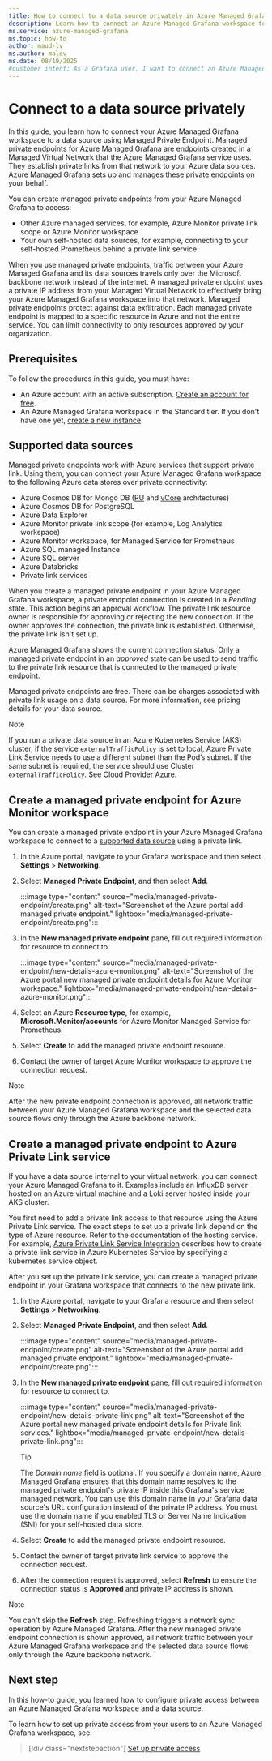 ```yaml
---
title: How to connect to a data source privately in Azure Managed Grafana
description: Learn how to connect an Azure Managed Grafana workspace to a data source using Managed Private Endpoint.
ms.service: azure-managed-grafana
ms.topic: how-to
author: maud-lv
ms.author: malev
ms.date: 08/19/2025
#customer intent: As a Grafana user, I want to connect an Azure Managed Grafana workspace a data source using Managed Private Endpoint, so that the traffic stays on the Azure network instead of the internet.
--- 
```


# Connect to a data source privately

In this guide, you learn how to connect your Azure Managed Grafana workspace to a data source using Managed Private Endpoint. Managed private endpoints for Azure Managed Grafana are endpoints created in a Managed Virtual Network that the Azure Managed Grafana service uses. They establish private links from that network to your Azure data sources. Azure Managed Grafana sets up and manages these private endpoints on your behalf.

You can create managed private endpoints from your Azure Managed Grafana to access:

- Other Azure managed services, for example, Azure Monitor private link scope or Azure Monitor workspace
- Your own self-hosted data sources, for example, connecting to your self-hosted Prometheus behind a private link service

When you use managed private endpoints, traffic between your Azure Managed Grafana and its data sources travels only over the Microsoft backbone network instead of the internet. A managed private endpoint uses a private IP address from your Managed Virtual Network to effectively bring your Azure Managed Grafana workspace into that network. Managed private endpoints protect against data exfiltration. Each managed private endpoint is mapped to a specific resource in Azure and not the entire service. You can limit connectivity to only resources approved by your organization.

## Prerequisites

To follow the procedures in this guide, you must have:

- An Azure account with an active subscription. [Create an account for free](https://azure.microsoft.com/free).
- An Azure Managed Grafana workspace in the Standard tier. If you don't have one yet, [create a new instance](quickstart-managed-grafana-portal.md).

## Supported data sources

Managed private endpoints work with Azure services that support private link. Using them, you can connect your Azure Managed Grafana workspace to the following Azure data stores over private connectivity:

- Azure Cosmos DB for Mongo DB ([RU](/azure/cosmos-db/mongodb/introduction#request-unit-ru-architecture) and [vCore](/azure/cosmos-db/mongodb/introduction#vcore-architecture-recommended) architectures)
- Azure Cosmos DB for PostgreSQL
- Azure Data Explorer
- Azure Monitor private link scope (for example, Log Analytics workspace)
- Azure Monitor workspace, for Managed Service for Prometheus
- Azure SQL managed Instance
- Azure SQL server
- Azure Databricks
- Private link services

When you create a managed private endpoint in your Azure Managed Grafana workspace, a private endpoint connection is created in a *Pending* state. This action begins an approval workflow. The private link resource owner is responsible for approving or rejecting the new connection. If the owner approves the connection, the private link is established. Otherwise, the private link isn't set up.

Azure Managed Grafana shows the current connection status. Only a managed private endpoint in an *approved* state can be used to send traffic to the private link resource that is connected to the managed private endpoint.

Managed private endpoints are free. There can be charges associated with private link usage on a data source. For more information, see pricing details for your data source.

> [!NOTE]
> If you run a private data source in an Azure Kubernetes Service (AKS) cluster, if the service `externalTrafficPolicy` is set to local, Azure Private Link Service needs to use a different subnet than the Pod’s subnet. If the same subnet is required, the service should use Cluster `externalTrafficPolicy`. See [Cloud Provider Azure](https://cloud-provider-azure.sigs.k8s.io/topics/pls-integration/#restrictions).

## Create a managed private endpoint for Azure Monitor workspace

You can create a managed private endpoint in your Azure Managed Grafana workspace to connect to a [supported data source](#supported-data-sources) using a private link.

1. In the Azure portal, navigate to your Grafana workspace and then select **Settings** > **Networking**.
1. Select **Managed Private Endpoint**, and then select **Add**.

   :::image type="content" source="media/managed-private-endpoint/create.png" alt-text="Screenshot of the Azure portal add managed private endpoint." lightbox="media/managed-private-endpoint/create.png":::

1. In the **New managed private endpoint** pane, fill out required information for resource to connect to.

   :::image type="content" source="media/managed-private-endpoint/new-details-azure-monitor.png" alt-text="Screenshot of the Azure portal new managed private endpoint details for Azure Monitor workspace." lightbox="media/managed-private-endpoint/new-details-azure-monitor.png":::

1. Select an Azure **Resource type**, for example, **Microsoft.Monitor/accounts** for Azure Monitor Managed Service for Prometheus.
1. Select **Create** to add the managed private endpoint resource.
1. Contact the owner of target Azure Monitor workspace to approve the connection request.

> [!NOTE]
> After the new private endpoint connection is approved, all network traffic between your Azure Managed Grafana workspace and the selected data source flows only through the Azure backbone network.

## Create a managed private endpoint to Azure Private Link service

If you have a data source internal to your virtual network, you can connect your Azure Managed Grafana to it. Examples include an InfluxDB server hosted on an Azure virtual machine and a Loki server hosted inside your AKS cluster.

You first need to add a private link access to that resource using the Azure Private Link service. The exact steps to set up a private link depend on the type of Azure resource. Refer to the documentation of the hosting service. For example, [Azure Private Link Service Integration](https://cloud-provider-azure.sigs.k8s.io/topics/pls-integration/) describes how to create a private link service in Azure Kubernetes Service by specifying a kubernetes service object.

After you set up the private link service, you can create a managed private endpoint in your Grafana workspace that connects to the new private link.

1. In the Azure portal, navigate to your Grafana resource and then select **Settings** > **Networking**.
1. Select **Managed Private Endpoint**, and then select **Add**.

   :::image type="content" source="media/managed-private-endpoint/create.png" alt-text="Screenshot of the Azure portal add managed private endpoint." lightbox="media/managed-private-endpoint/create.png":::

1. In the **New managed private endpoint** pane, fill out required information for resource to connect to.

   :::image type="content" source="media/managed-private-endpoint/new-details-private-link.png" alt-text="Screenshot of the Azure portal new managed private endpoint details for Private link services." lightbox="media/managed-private-endpoint/new-details-private-link.png":::

   > [!TIP]
   > The *Domain name* field is optional. If you specify a domain name, Azure Managed Grafana ensures that this domain name resolves to the managed private endpoint's private IP inside this Grafana's service managed network. You can use this domain name in your Grafana data source's URL configuration instead of the private IP address. You must use the domain name if you enabled TLS or Server Name Indication (SNI) for your self-hosted data store.

1. Select **Create** to add the managed private endpoint resource.
1. Contact the owner of target private link service to approve the connection request.
1. After the connection request is approved, select **Refresh** to ensure the connection status is **Approved** and private IP address is shown.

> [!NOTE]
> You can't skip the **Refresh** step. Refreshing triggers a network sync operation by Azure Managed Grafana. After the new managed private endpoint connection is shown approved, all network traffic between your Azure Managed Grafana workspace and the selected data source flows only through the Azure backbone network.

## Next step

In this how-to guide, you learned how to configure private access between an Azure Managed Grafana workspace and a data source.

To learn how to set up private access from your users to an Azure Managed Grafana workspace, see:

> [!div class="nextstepaction"]
> [Set up private access](how-to-set-up-private-access.md)
